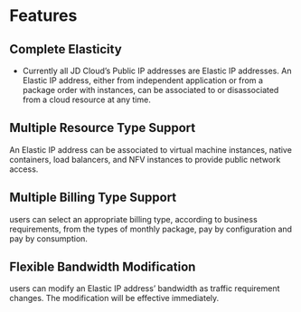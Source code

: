 # Features

## Complete Elasticity

* Currently all JD Cloud’s Public IP addresses are Elastic IP addresses. An Elastic IP address, either from independent application or from a package order with instances, can be associated to or disassociated from a cloud resource at any time.

## Multiple Resource Type Support

An Elastic IP address can be associated to virtual machine instances, native containers, load balancers, and NFV instances to provide public network access.

## Multiple Billing Type Support

users can select an appropriate billing type, according to business requirements, from the types of monthly package, pay by configuration and pay by consumption.

## Flexible Bandwidth Modification

users can modify an Elastic IP address’ bandwidth as traffic requirement changes. The modification will be effective immediately.
